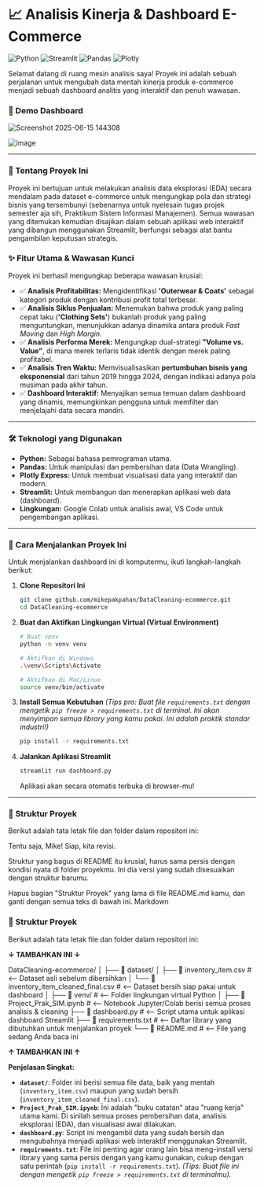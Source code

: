 # 📈 Analisis Kinerja & Dashboard E-Commerce

![Python](https://img.shields.io/badge/Python-3.10%2B-blue?style=for-the-badge&logo=python)
![Streamlit](https://img.shields.io/badge/Streamlit-1.35.0-red?style=for-the-badge&logo=streamlit)
![Pandas](https://img.shields.io/badge/Pandas-2.2.2-purple?style=for-the-badge&logo=pandas)
![Plotly](https://img.shields.io/badge/Plotly-5.22.0-blueviolet?style=for-the-badge&logo=plotly)

Selamat datang di ruang mesin analisis saya! Proyek ini adalah sebuah perjalanan untuk mengubah data mentah kinerja produk e-commerce menjadi sebuah dashboard analitis yang interaktif dan penuh wawasan.

### 📸 Demo Dashboard

![Screenshot 2025-06-15 144308](https://github.com/user-attachments/assets/119d223c-3bcc-45f7-82f5-56492ea734e0)

![image](https://github.com/user-attachments/assets/79138859-a0c0-449a-a1f6-e1d5632bc6c9)

---

### 📝 Tentang Proyek Ini

Proyek ini bertujuan untuk melakukan analisis data eksplorasi (EDA) secara mendalam pada dataset e-commerce untuk mengungkap pola dan strategi bisnis yang tersembunyi (sebenarnya untuk nyelesain tugas projek semester aja sih, Praktikum Sistem Informasi Manajemen). Semua wawasan yang ditemukan kemudian disajikan dalam sebuah aplikasi web interaktif yang dibangun menggunakan Streamlit, berfungsi sebagai alat bantu pengambilan keputusan strategis.

### ✨ Fitur Utama & Wawasan Kunci

Proyek ini berhasil mengungkap beberapa wawasan krusial:

* ✅ **Analisis Profitabilitas:** Mengidentifikasi **'Outerwear & Coats'** sebagai kategori produk dengan kontribusi profit total terbesar.
* ✅ **Analisis Siklus Penjualan:** Menemukan bahwa produk yang paling cepat laku (**'Clothing Sets'**) bukanlah produk yang paling menguntungkan, menunjukkan adanya dinamika antara produk *Fast Moving* dan *High Margin*.
* ✅ **Analisis Performa Merek:** Mengungkap dual-strategi **"Volume vs. Value"**, di mana merek terlaris tidak identik dengan merek paling profitabel.
* ✅ **Analisis Tren Waktu:** Memvisualisasikan **pertumbuhan bisnis yang eksponensial** dari tahun 2019 hingga 2024, dengan indikasi adanya pola musiman pada akhir tahun.
* ✅ **Dashboard Interaktif:** Menyajikan semua temuan dalam dashboard yang dinamis, memungkinkan pengguna untuk memfilter dan menjelajahi data secara mandiri.

---

### 🛠️ Teknologi yang Digunakan

* **Python:** Sebagai bahasa pemrograman utama.
* **Pandas:** Untuk manipulasi dan pembersihan data (Data Wrangling).
* **Plotly Express:** Untuk membuat visualisasi data yang interaktif dan modern.
* **Streamlit:** Untuk membangun dan menerapkan aplikasi web data (dashboard).
* **Lingkungan:** Google Colab untuk analisis awal, VS Code untuk pengembangan aplikasi.

---

### 🚀 Cara Menjalankan Proyek Ini

Untuk menjalankan dashboard ini di komputermu, ikuti langkah-langkah berikut:

1.  **Clone Repositori Ini**
    ```sh
    git clone github.com/mikepakpahan/DataCleaning-ecommerce.git
    cd DataCleaning-ecommerce
    ```

2.  **Buat dan Aktifkan Lingkungan Virtual (Virtual Environment)**
    ```sh
    # Buat venv
    python -m venv venv

    # Aktifkan di Windows
    .\venv\Scripts\Activate

    # Aktifkan di Mac/Linux
    source venv/bin/activate
    ```

3.  **Install Semua Kebutuhan**
    *(Tips pro: Buat file `requirements.txt` dengan mengetik `pip freeze > requirements.txt` di terminal. Ini akan menyimpan semua library yang kamu pakai. Ini adalah praktik standar industri!)*
    ```sh
    pip install -r requirements.txt
    ```

4.  **Jalankan Aplikasi Streamlit**
    ```sh
    streamlit run dashboard.py
    ```
    Aplikasi akan secara otomatis terbuka di browser-mu!

---

### 📁 Struktur Proyek
Berikut adalah tata letak file dan folder dalam repositori ini:

Tentu saja, Mike! Siap, kita revisi.

Struktur yang bagus di README itu krusial, harus sama persis dengan kondisi nyata di folder proyekmu. Ini dia versi yang sudah disesuaikan dengan struktur barumu.

Hapus bagian "Struktur Proyek" yang lama di file README.md kamu, dan ganti dengan semua teks di bawah ini.
Markdown

### 📁 Struktur Proyek

Berikut adalah tata letak file dan folder dalam repositori ini:

**↓ TAMBAHKAN INI ↓**

DataCleaning-ecommerce/
│
├── 📂 dataset/
│   ├── 📄 inventory_item.csv            # <-- Dataset asli sebelum dibersihkan
│   └── 📄 inventory_item_cleaned_final.csv # <-- Dataset bersih siap pakai untuk dashboard
│
├── 📂 venv/                               # <-- Folder lingkungan virtual Python
│
├── 📄 Project_Prak_SIM.ipynb           # <-- Notebook Jupyter/Colab berisi semua proses analisis & cleaning
├── 📄 dashboard.py                      # <-- Script utama untuk aplikasi dashboard Streamlit
├── 📄 requirements.txt                 # <-- Daftar library yang dibutuhkan untuk menjalankan proyek
└── 📄 README.md                         # <-- File yang sedang Anda baca ini

**↑ TAMBAHKAN INI ↑**

**Penjelasan Singkat:**
* **`dataset/`**: Folder ini berisi semua file data, baik yang mentah (`inventory_item.csv`) maupun yang sudah bersih (`inventory_item_cleaned_final.csv`).
* **`Project_Prak_SIM.ipynb`**: Ini adalah "buku catatan" atau "ruang kerja" utama kami. Di sinilah semua proses pembersihan data, analisis eksplorasi (EDA), dan visualisasi awal dilakukan.
* **`dashboard.py`**: Script ini mengambil data yang sudah bersih dan mengubahnya menjadi aplikasi web interaktif menggunakan Streamlit.
* **`requirements.txt`**: File ini penting agar orang lain bisa meng-install versi library yang sama persis dengan yang kamu gunakan, cukup dengan satu perintah (`pip install -r requirements.txt`). *(Tips: Buat file ini dengan mengetik `pip freeze > requirements.txt` di terminalmu).*
